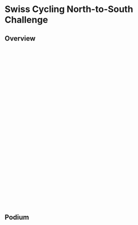 # Swiss Cycling North-to-South Challenge

## Overview

<style type="text/css">
#map {
    width: 100%;
    height: 500px;
    margin: 0;
}
</style>

<script src="/js/map.js"></script>
<div id="map"></div>

## Podium

<script src="/js/podium.js"></script>
<div id="js-podium" style="width: 100%; height: 177px;" class="ag-theme-quartz-dark"></div>
